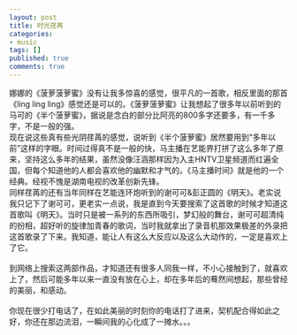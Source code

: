 ```yaml
---
layout: post
title: 时光荏苒
categories:
- music
tags: []
published: true
comments: true
---
```

<p><p>娜娜的《菠萝菠萝蜜》没有让我多惊喜的感觉，很平凡的一首歌，相反里面的那首《ling ling ling》感觉还是可以的。《菠萝菠萝蜜》让我想起了很多年以前听到的马可的《半个菠萝蜜》，据说是念白的部分比阿亮的800多字还要多，有一千多字，不是一般的强。<br />现在说这些真有些光阴荏苒的感觉，说听到《半个菠萝蜜》居然要用到“多年以前”这样的字眼。时间过得真不是一般的快，马主播在艺能界打拼了这么多年了原来，坚持这么多年的结果，虽然没像汪涵那样因为入主HNTV卫星频道而红遍全国，但每个知道他的人都会喜欢他的幽默和才气的。《马主播时间》就是他的一个经典。经视不愧是湖南电视的改革创新先锋。<br />同样荏苒的还有当年同样在艺能连环炮听到的谢可可&amp;彭正圆的《明天》。老实说我只记下了谢可可，更老实一点说，我是直到今天要搜索了这首歌的时候才知道这首歌叫《明天》。当时只是被一系列的东西所吸引，梦幻般的舞台，谢可可超清纯的扮相，超好听的旋律加青春的歌词，当时我就拿出了录音机那效果极差的外录把这首歌录了下来。我知道，能让人有这么大反应以及这么大动作的，一定是喜欢上了它。<br /><br />到网络上搜索这两部作品，才知道还有很多人同我一样，不小心接触到了，就喜欢上了，然后可能多年以来一直没有放在心上，却在多年后的蓦然间想起，那些曾经的美丽，和感动。<br /><br />你现在很少打电话了，在如此美丽的时刻你的电话打了进来，契机配合得如此之好，你还在那边流泪，一瞬间我的心化成了一摊水。。。<br /></p></p>
